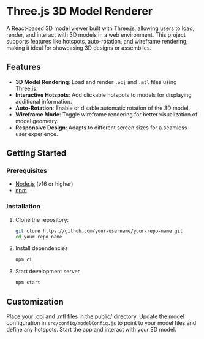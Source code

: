 # Three.js 3D Model Renderer

A React-based 3D model viewer built with Three.js, allowing users to load, render, and interact with 3D models in a web environment. This project supports features like hotspots, auto-rotation, and wireframe rendering, making it ideal for showcasing 3D designs or assemblies.

## Features

- **3D Model Rendering**: Load and render `.obj` and `.mtl` files using Three.js.
- **Interactive Hotspots**: Add clickable hotspots to models for displaying additional information.
- **Auto-Rotation**: Enable or disable automatic rotation of the 3D model.
- **Wireframe Mode**: Toggle wireframe rendering for better visualization of model geometry.
- **Responsive Design**: Adapts to different screen sizes for a seamless user experience.


## Getting Started

### Prerequisites

- [Node.js](https://nodejs.org/) (v16 or higher)
- [npm](https://www.npmjs.com/)

### Installation

1. Clone the repository:
   ```bash
   git clone https://github.com/your-username/your-repo-name.git
   cd your-repo-name
   ```
2. Install dependencies
    ```bash
    npm ci
    ```
3. Start development server
    ```bash
    npm start
    ```

## Customization
Place your .obj and .mtl files in the public/ directory.
Update the model configuration in `src/config/modelConfig.js` to point to your model files and define any hotspots.
Start the app and interact with your 3D model.